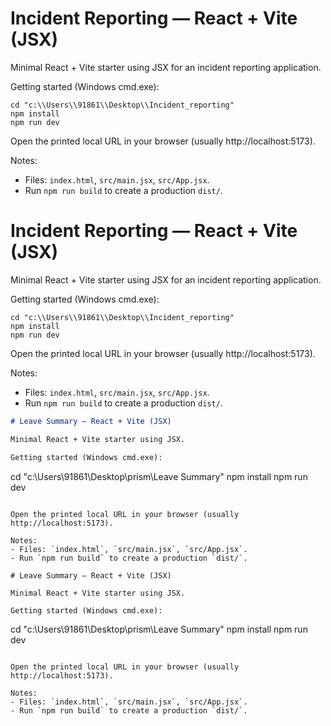 # Incident Reporting — React + Vite (JSX)

Minimal React + Vite starter using JSX for an incident reporting application.

Getting started (Windows cmd.exe):

```
cd "c:\\Users\\91861\\Desktop\\Incident_reporting"
npm install
npm run dev
```

Open the printed local URL in your browser (usually http://localhost:5173).

Notes:
- Files: `index.html`, `src/main.jsx`, `src/App.jsx`.
- Run `npm run build` to create a production `dist/`.
# Incident Reporting — React + Vite (JSX)

Minimal React + Vite starter using JSX for an incident reporting application.

Getting started (Windows cmd.exe):

```
cd "c:\\Users\\91861\\Desktop\\Incident_reporting"
npm install
npm run dev
```

Open the printed local URL in your browser (usually http://localhost:5173).

Notes:
- Files: `index.html`, `src/main.jsx`, `src/App.jsx`.
- Run `npm run build` to create a production `dist/`.
```markdown
# Leave Summary — React + Vite (JSX)

Minimal React + Vite starter using JSX.

Getting started (Windows cmd.exe):

```
cd "c:\\Users\\91861\\Desktop\\prism\\Leave Summary"
npm install
npm run dev
```

Open the printed local URL in your browser (usually http://localhost:5173).

Notes:
- Files: `index.html`, `src/main.jsx`, `src/App.jsx`.
- Run `npm run build` to create a production `dist/`.

# Leave Summary — React + Vite (JSX)

Minimal React + Vite starter using JSX.

Getting started (Windows cmd.exe):

```
cd "c:\\Users\\91861\\Desktop\\prism\\Leave Summary"
npm install
npm run dev
```

Open the printed local URL in your browser (usually http://localhost:5173).

Notes:
- Files: `index.html`, `src/main.jsx`, `src/App.jsx`.
- Run `npm run build` to create a production `dist/`.
